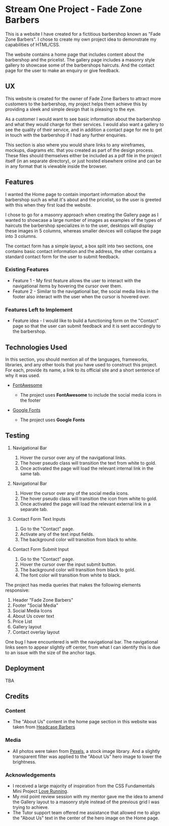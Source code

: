 # Stream One Project - Fade Zone Barbers

This is a website I have created for a fictitious barbershop known as "Fade Zone Barbers". 
I chose to create my own project idea to demonstrate my capabilities of HTML/CSS.

The website contains a home page that includes content about the barbershop and the pricelist. 
The gallery page includes a masonry style gallery to showcase some of the barbershops haircuts.
And the contact page for the user to make an enquiry or give feedback.
 
## UX

This website is created for the owner of Fade Zone Barbers to attract more customers to the barbershop, my project helps them achieve this by providing a sleek and simple design that is pleasing to the eye.

As a customer I would want to see basic information about the barbershop and what they would charge for their services.
I would also want a gallery to see the quality of their service, and in addition a contact page for me to get in touch with the barbershop if I had any further enquiries.


This section is also where you would share links to any wireframes, mockups, diagrams etc. that you created as part of the design process. These files should themselves either be included as a pdf file in the project itself (in an separate directory), or just hosted elsewhere online and can be in any format that is viewable inside the browser.

## Features

I wanted the Home page to contain important information about the barbershop such as what it's about and the pricelist, so the user is greeted with this when they first load the website.

I chose to go for a masonry approach when creating the Gallery page as I wanted to showcase a large number of images as examples of the types of haircuts the barbershop specializes in to the user, desktops will display these images in 5 columns, whereas smaller devices will collapse the page into 3 columns.

The contact form has a simple layout, a box split into two sections, one contains basic contact information and the address, the other contains a standard contact form for the user to submit feedback.
 
### Existing Features

- Feature 1 - My first feature allows the user to interact with the navigational items by hovering the cursor over them.
- Feature 2 - Similar to the navigational bar, the social media links in the footer also interact with the user when the cursor is hovered over.

### Features Left to Implement

- Feature idea - I would like to build a functioning form on the "Contact" page so that the user can submit feedback and it is sent accordingly to the barbershop.

## Technologies Used

In this section, you should mention all of the languages, frameworks, libraries, and any other tools that you have used to construct this project. For each, provide its name, a link to its official site and a short sentence of why it was used.

- [FontAwesome](https://fontawesome.com/)
    - The project uses **FontAwesome** to include the social media icons in the footer

- [Google Fonts](https://fonts.google.com/)
    - The project uses **Google Fonts** 


## Testing

1. Navigational Bar
    1. Hover the cursor over any of the navigational links.
    2. The hover pseudo class will transition the text from white to gold.
    3. Once activated the page will load the relevant internal link in the same tab.

2. Navigational Bar
    1. Hover the cursor over any of the social media icons.
    2. The hover pseudo class will transition the icon from white to gold.
    3. Once activated the page will load the relevant external link in a separate tab.

3. Contact Form Text Inputs
    1. Go to the "Contact" page.
    2. Activate any of the text input fields.
    3. The background color will transition from black to white.

4. Contact Form Submit Input
    1. Go to the "Contact" page.
    2. Hover the cursor over the input submit button.
    3. The background color will transition from black to gold.
    4. The font color will transition from white to black.

The project has media queries that makes the following elements responsive:
1. Header "Fade Zone Barbers"
2. Footer "Social Media"
3. Social Media Icons
4. About Us cover text
5. Price List
6. Gallery layout
7. Contact overlay layout

One bug I have encountered is with the navigational bar. The navigational links seem to appear slightly off center, from what I can identify this is due to an issue with the size of the anchor tags.

## Deployment
TBA

## Credits

### Content

- The "About Us" content in the home page section in this website was taken from [Headcase Barbers](https://www.headcase-barbers.com/.)

### Media

- All photos were taken from [Pexels](https://www.pexels.com/), a stock image library. And a slightly transparent filter was applied to the "About Us" hero image to lower the brightness.

### Acknowledgements

- I received a large majority of inspiration from the CSS Fundamentals Mini Project [Love Running](https://courses.codeinstitute.net/courses/course-v1:CodeInstitute+CF101+2017_T1/courseware/1f0ccaac7a3e43d895c1beae5363f46c/8b3e9adaef764e1d962a85668c799cdd/?activate_block_id=block-v1%3ACodeInstitute%2BCF101%2B2017_T1%2Btype%40sequential%2Bblock%408b3e9adaef764e1d962a85668c799cdd).
- My mid point review session with my mentor gave me the idea to amend the Gallery layout to a masonry style instead of the previous grid I was trying to achieve.
- The Tutor support team offered me assistance that allowed me to align the "About Us" text in the center of the hero image on the Home page.